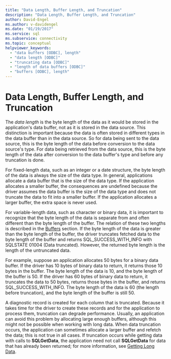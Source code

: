 ```yaml
---
title: "Data Length, Buffer Length, and Truncation"
description: "Data Length, Buffer Length, and Truncation"
author: David-Engel
ms.author: v-davidengel
ms.date: "01/19/2017"
ms.service: sql
ms.subservice: connectivity
ms.topic: conceptual
helpviewer_keywords:
  - "data buffers [ODBC], length"
  - "data length [ODBC]"
  - "truncating data [ODBC]"
  - "length of data buffers [ODBC]"
  - "buffers [ODBC], length"
---
```

# Data Length, Buffer Length, and Truncation
The *data length* is the byte length of the data as it would be stored in the application's data buffer, not as it is stored in the data source. This distinction is important because the data is often stored in different types in the data buffer than in the data source. So for data being sent to the data source, this is the byte length of the data before conversion to the data source's type. For data being retrieved from the data source, this is the byte length of the data after conversion to the data buffer's type and before any truncation is done.  
  
 For fixed-length data, such as an integer or a date structure, the byte length of the data is always the size of the data type. In general, applications allocate a data buffer that is the size of the data type. If the application allocates a smaller buffer, the consequences are undefined because the driver assumes the data buffer is the size of the data type and does not truncate the data to fit into a smaller buffer. If the application allocates a larger buffer, the extra space is never used.  
  
 For variable-length data, such as character or binary data, it is important to recognize that the byte length of the data is separate from and often different than the byte length of the buffer. The relation of these two lengths is described in the [Buffers](../../../odbc/reference/develop-app/buffers.md) section. If the byte length of the data is greater than the byte length of the buffer, the driver truncates fetched data to the byte length of the buffer and returns SQL_SUCCESS_WITH_INFO with SQLSTATE 01004 (Data truncated). However, the returned byte length is the length of the untruncated data.  
  
 For example, suppose an application allocates 50 bytes for a binary data buffer. If the driver has 10 bytes of binary data to return, it returns those 10 bytes in the buffer. The byte length of the data is 10, and the byte length of the buffer is 50. If the driver has 60 bytes of binary data to return, it truncates the data to 50 bytes, returns those bytes in the buffer, and returns SQL_SUCCESS_WITH_INFO. The byte length of the data is 60 (the length before truncation), and the byte length of the buffer is still 50.  
  
 A diagnostic record is created for each column that is truncated. Because it takes time for the driver to create these records and for the application to process them, truncation can degrade performance. Usually, an application can avoid this problem by allocating large enough buffers, although this might not be possible when working with long data. When data truncation occurs, the application can sometimes allocate a larger buffer and refetch the data; this is not true in all cases. If truncation occurs while getting data with calls to **SQLGetData**, the application need not call **SQLGetData** for data that has already been returned; for more information, see [Getting Long Data](../../../odbc/reference/develop-app/getting-long-data.md).
